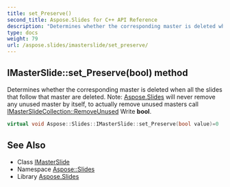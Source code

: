 ```yaml
---
title: set_Preserve()
second_title: Aspose.Slides for C++ API Reference
description: "Determines whether the corresponding master is deleted when all the slides that follow that master are deleted. Note: Aspose.Slides will never remove any unused master by itself, to actually remove unused masters call IMasterSlideCollection::RemoveUnused Write bool."
type: docs
weight: 79
url: /aspose.slides/imasterslide/set_preserve/
---
```

## IMasterSlide::set_Preserve(bool) method


Determines whether the corresponding master is deleted when all the slides that follow that master are deleted. Note: [Aspose.Slides](../../) will never remove any unused master by itself, to actually remove unused masters call [IMasterSlideCollection::RemoveUnused](../../imasterslidecollection/removeunused/) Write **bool**.

```cpp
virtual void Aspose::Slides::IMasterSlide::set_Preserve(bool value)=0
```

## See Also

* Class [IMasterSlide](../)
* Namespace [Aspose::Slides](../../)
* Library [Aspose.Slides](../../../)